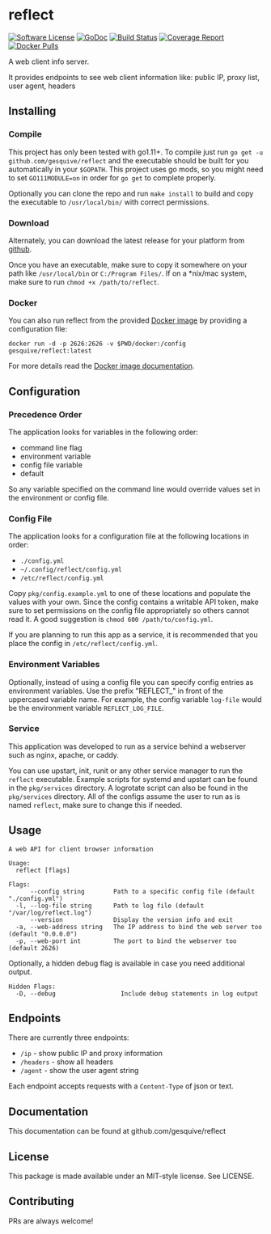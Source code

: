 # reflect
[![Software License](https://img.shields.io/badge/License-MIT-orange.svg?style=flat-square)](https://github.com/gesquive/reflect/blob/master/LICENSE)
[![GoDoc](https://img.shields.io/badge/godoc-reference-blue.svg?style=flat-square)](https://pkg.go.dev/github.com/gesquive/reflect)
[![Build Status](https://img.shields.io/circleci/build/github/gesquive/reflect?style=flat-square)](https://circleci.com/gh/gesquive/reflect)
[![Coverage Report](https://img.shields.io/codecov/c/gh/gesquive/reflect?style=flat-square)](https://codecov.io/gh/gesquive/reflect)
[![Docker Pulls](https://img.shields.io/docker/pulls/gesquive/reflect?style=flat-square)](https://hub.docker.com/r/gesquive/reflect)

A web client info server.

It provides endpoints to see web client information like: public IP, proxy list, user agent, headers

## Installing

### Compile
This project has only been tested with go1.11+. To compile just run `go get -u github.com/gesquive/reflect` and the executable should be built for you automatically in your `$GOPATH`. This project uses go mods, so you might need to set `GO111MODULE=on` in order for `go get` to complete properly.

Optionally you can clone the repo and run `make install` to build and copy the executable to `/usr/local/bin/` with correct permissions.

### Download
Alternately, you can download the latest release for your platform from [github](https://github.com/gesquive/reflect/releases).

Once you have an executable, make sure to copy it somewhere on your path like `/usr/local/bin` or `C:/Program Files/`.
If on a \*nix/mac system, make sure to run `chmod +x /path/to/reflect`.

### Docker
You can also run reflect from the provided [Docker image](https://hub.docker.com/r/gesquive/reflect) by providing a configuration file:

```shell
docker run -d -p 2626:2626 -v $PWD/docker:/config gesquive/reflect:latest
```

For more details read the [Docker image documentation](https://hub.docker.com/r/gesquive/reflect).

## Configuration

### Precedence Order
The application looks for variables in the following order:
 - command line flag
 - environment variable
 - config file variable
 - default

So any variable specified on the command line would override values set in the environment or config file.

### Config File
The application looks for a configuration file at the following locations in order:
 - `./config.yml`
 - `~/.config/reflect/config.yml`
 - `/etc/reflect/config.yml`

Copy `pkg/config.example.yml` to one of these locations and populate the values with your own. Since the config contains a writable API token, make sure to set permissions on the config file appropriately so others cannot read it. A good suggestion is `chmod 600 /path/to/config.yml`.

If you are planning to run this app as a service, it is recommended that you place the config in `/etc/reflect/config.yml`.

### Environment Variables
Optionally, instead of using a config file you can specify config entries as environment variables. Use the prefix "REFLECT_" in front of the uppercased variable name. For example, the config variable `log-file` would be the environment variable `REFLECT_LOG_FILE`.

### Service
This application was developed to run as a service behind a webserver such as nginx, apache, or caddy.

You can use upstart, init, runit or any other service manager to run the `reflect` executable. Example scripts for systemd and upstart can be found in the `pkg/services` directory. A logrotate script can also be found in the `pkg/services` directory. All of the configs assume the user to run as is named `reflect`, make sure to change this if needed.

## Usage

```console
A web API for client browser information

Usage:
  reflect [flags]

Flags:
      --config string        Path to a specific config file (default "./config.yml")
  -l, --log-file string      Path to log file (default "/var/log/reflect.log")
      --version              Display the version info and exit
  -a, --web-address string   The IP address to bind the web server too (default "0.0.0.0")
  -p, --web-port int         The port to bind the webserver too (default 2626)
```

Optionally, a hidden debug flag is available in case you need additional output.
```console
Hidden Flags:
  -D, --debug                  Include debug statements in log output
```

## Endpoints
There are currently three endpoints:
- `/ip` - show public IP and proxy information
- `/headers` - show all headers
- `/agent` - show the user agent string

Each endpoint accepts requests with a `Content-Type` of json or text.

## Documentation

This documentation can be found at github.com/gesquive/reflect

## License

This package is made available under an MIT-style license. See LICENSE.

## Contributing

PRs are always welcome!
